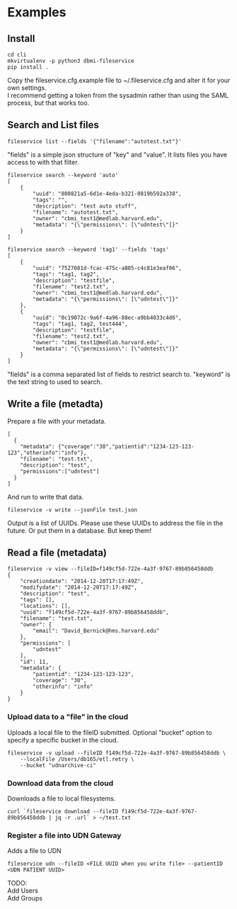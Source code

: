 # Examples

## Install
```
cd cli
mkvirtualenv -p python3 dbmi-fileservice
pip install .
```
Copy the fileservice.cfg.example file to ~/.fileservice.cfg and alter it for your own settings.  
I recommend getting a token from the sysadmin rather than using the SAML process, but that works too. 


## Search and List files
```
fileservice list --fields '{"filename":"autotest.txt"}'
```
"fields" is a simple json structure of "key" and "value". It lists files you have access to with that filter.  

```
fileservice search --keyword 'auto'
[
    {
        "uuid": "800821a5-6d1e-4eda-b321-0819b592a338", 
        "tags": "", 
        "description": "test auto stuff", 
        "filename": "autotest.txt", 
        "owner": "cbmi_test1@medlab.harvard.edu", 
        "metadata": "{\"permissions\": [\"udntest\"]}"
    }
]
```
```
fileservice search --keyword 'tag1' --fields 'tags'
[
    {
        "uuid": "7527081d-fcac-475c-a805-c4c81e3eaf06", 
        "tags": "tag1, tag2", 
        "description": "testfile", 
        "filename": "test2.txt", 
        "owner": "cbmi_test1@medlab.harvard.edu", 
        "metadata": "{\"permissions\": [\"udntest\"]}"
    }, 
    {
        "uuid": "0c19072c-9a6f-4a96-88ec-a9bb4033c4d6", 
        "tags": "tag1, tag2, test444", 
        "description": "testfile", 
        "filename": "test2.txt", 
        "owner": "cbmi_test1@medlab.harvard.edu", 
        "metadata": "{\"permissions\": [\"udntest\"]}"
    }
]
```
"fields" is a comma separated list of fields to restrict search to. "keyword" is the text string to used to search.  

## Write a file (metadta)
Prepare a file with your metadata.  

```
[
  {
    "metadata": {"coverage":"30","patientid":"1234-123-123-123","otherinfo":"info"},
    "filename": "test.txt",
    "description": "test",
    "permissions":["udntest"]
  }
]
```
And run to write that data.  
```
fileservice -v write --jsonFile test.json
```
Output is a list of UUIDs. Please use these UUIDs to address the file in the future. Or put them in a database. But keep them!  

## Read a file (metadata)
```
fileservice -v view --fileID=f149cf5d-722e-4a3f-9767-89b856458ddb
{
    "creationdate": "2014-12-20T17:17:49Z", 
    "modifydate": "2014-12-20T17:17:49Z", 
    "description": "test", 
    "tags": [], 
    "locations": [], 
    "uuid": "f149cf5d-722e-4a3f-9767-89b856458ddb", 
    "filename": "test.txt", 
    "owner": {
        "email": "David_Bernick@hms.harvard.edu"
    }, 
    "permissions": [
        "udntest"
    ], 
    "id": 11, 
    "metadata": {
        "patientid": "1234-123-123-123", 
        "coverage": "30", 
        "otherinfo": "info"
    }
}
```

### Upload data to a "file" in the cloud
Uploads a local file to the fileID submitted. Optional "bucket" option to specify a specific bucket in the cloud.
```
fileservice -v upload --fileID f149cf5d-722e-4a3f-9767-89b856458ddb \
	--localFile /Users/db165/etl.retry \
	--bucket "udnarchive-ci"
```

### Download data from the cloud
Downloads a file to local filesystems.
```
curl `fileservice download --fileID f149cf5d-722e-4a3f-9767-89b856458ddb | jq -r .url` > ~/test.txt
```

### Register a file into UDN Gateway
Adds a file to UDN
```
fileservice udn --fileID <FILE UUID when you write file> --patientID <UDN PATIENT UUID>
```

TODO:  
Add Users  
Add Groups
